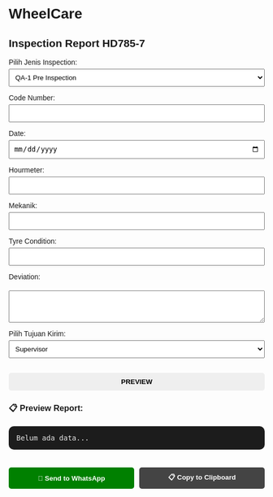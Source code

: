 # WheelCare
<!DOCTYPE html>
<html lang="en">
<head>
  <meta charset="UTF-8">
  <title>Inspection Report</title>
  <style>
    body { font-family: Arial, sans-serif; margin: 20px; }
    label { display: block; margin-top: 10px; }
    select, input, button, textarea {
      padding: 8px; margin-top: 5px; width: 100%; box-sizing: border-box;
    }
    button { 
      margin-top: 15px; 
      padding: 10px; 
      border-radius: 5px; 
      border: none; 
      font-weight: bold; 
      cursor: pointer; 
    }
    .wa { background: green; color: white; }
    .copy { background: #444; color: white; }
    #preview { 
      white-space: pre-wrap; 
      background: #1c1c1c; 
      color: #e6e6e6; 
      padding: 15px; 
      border-radius: 10px; 
      margin-top: 20px; 
      font-family: monospace;
    }
    .actions { margin-top: 20px; display: flex; gap: 10px; }
  </style>
</head>
<body>
  <h2>Inspection Report HD785-7</h2>

  <label>Pilih Jenis Inspection:</label>
  <select id="jenisQA">
    <option value="QA-1 Pre Inspection">QA-1 Pre Inspection</option>
    <option value="QA-7 Final Inspection">QA-7 Final Inspection</option>
  </select>

  <label>Code Number:</label>
  <input type="text" id="codeNumber">

  <label>Date:</label>
  <input type="date" id="date">

  <label>Hourmeter:</label>
  <input type="text" id="hourMeter">

  <label>Mekanik:</label>
  <input type="text" id="mekanik">

  <label>Tyre Condition:</label>
  <input type="text" id="tyre">

  <label>Deviation:</label>
  <textarea id="deviation" rows="3"></textarea>

  <label>Pilih Tujuan Kirim:</label>
  <select id="tujuan">
    <option value="6281234567890">Supervisor</option>
    <option value="6289876543210">Admin Group</option>
    <option value="6281122334455">Personal Lain</option>
  </select>

  <button onclick="previewReport()">PREVIEW</button>

  <h3>📋 Preview Report:</h3>
  <div id="preview">Belum ada data...</div>

  <div class="actions">
    <button class="wa" onclick="sendReport()">📲 Send to WhatsApp</button>
    <button class="copy" onclick="copyReport()">📋 Copy to Clipboard</button>
  </div>

  <script>
    let pesan = "";
    function previewReport() {
      let jenisQA = document.getElementById("jenisQA").value;
      let codeNumber = document.getElementById("codeNumber").value;
      let date = document.getElementById("date").value;
      let hourMeter = document.getElementById("hourMeter").value;
      let mekanik = document.getElementById("mekanik").value;
      let tyre = document.getElementById("tyre").value;
      let deviation = document.getElementById("deviation").value;

      pesan =
`*${jenisQA}*

📅 Tgl : ${date}
👷 Mekanik : ${mekanik}

🚗 CN : ${codeNumber}
⌛ HM : ${hourMeter}

🩸 *Oil Level* 🩸
Engine oil level : ✅
Transmission oil level : ✅
Hydraulic oil level : ✅

⚙ *Engine Area* ⚙
Belt tension : ✅
Engine oil leakage : ✅
Common Rail Connector : ✅
Injector Tube : ✅

*Tyre condition :* ${tyre}

*Deviation :*
${deviation}`;

      document.getElementById("preview").innerText = pesan;
    }

    function sendReport() {
      let tujuan = document.getElementById("tujuan").value;
      if (!pesan) {
        alert("Klik PREVIEW dulu sebelum kirim WA!");
        return;
      }
      let url = "https://wa.me/" + tujuan + "?text=" + encodeURIComponent(pesan);
      window.open(url, "_blank");
    }

    function copyReport() {
      if (!pesan) {
        alert("Klik PREVIEW dulu untuk generate pesan!");
        return;
      }
      navigator.clipboard.writeText(pesan).then(() => {
        alert("✅ Pesan sudah disalin, tinggal paste ke WhatsApp!");
      });
    }
  </script>
</body>
</html>
